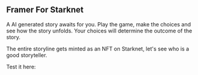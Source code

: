 ## Framer For Starknet

A AI generated story awaits for you. Play the game, make the choices and see how the story unfolds. Your choices will determine the outcome of the story.

The entire storyline gets minted as an NFT on Starknet, let's see who is a good storyteller.

Test it here: 
